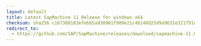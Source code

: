 ```yaml
---
layout: default
title: Latest SapMachine 11 Release for windows-x64
checksum: sha256 c167388103efebb5a930981f909e21c48140d25d9a9631e311f91d44d0d0d582
redirect_to:
  - https://github.com/SAP/SapMachine/releases/download/sapmachine-11.0.20/sapmachine-jdk-11.0.20_windows-x64_bin.zip
---
```

